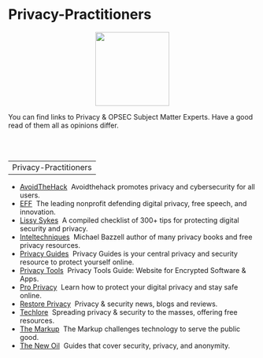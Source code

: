 # Privacy-Practitioners
<p align="center">
      <img width="150" height="150" src="https://www.cqcore.uk/wp-content/uploads/2021/04/cropped-cropped-Capture-2.png">
    </p>
<p>You can find links to Privacy & OPSEC Subject Matter Experts. Have a good read of them all as opinions differ. </p>
<br></br>
<table>
    <tr>
     <td>Privacy-Practitioners</td>
   </tr>
 </table>
 <ul>
    <li><a href="https://avoidthehack.com/">AvoidTheHack</a>&nbsp;&nbsp;Avoidthehack promotes privacy and cybersecurity for all users.</li>  
    <li><a href="https://www.eff.org/">EFF</a>&nbsp;&nbsp;The leading nonprofit defending digital privacy, free speech, and innovation.</li>
    <li><a href="https://github.com/Lissy93">Lissy Sykes</a>&nbsp;&nbsp;A compiled checklist of 300+ tips for protecting digital security and privacy.</li>
    <li><a href="https://inteltechniques.com/">Inteltechniques</a>&nbsp;&nbsp;Michael Bazzell author of many privacy books and free privacy resources. </li>
    <li><a href="https://www.privacyguides.org/en/">Privacy Guides</a>&nbsp;&nbsp;Privacy Guides is your central privacy and security resource to protect yourself online.</li>
    <li><a href="https://www.privacytools.io/">Privacy Tools</a>&nbsp;&nbsp;Privacy Tools Guide: Website for Encrypted Software & Apps.</li>
    <li><a href="https://proprivacy.com/">Pro Privacy</a>&nbsp;&nbsp;Learn how to protect your digital privacy and stay safe online.</li>
    <li><a href="https://restoreprivacy.com/">Restore Privacy</a>&nbsp;&nbsp;Privacy & security news, blogs and reviews.</li>
    <li><a href="https://techlore.tech/">Techlore</a>&nbsp;&nbsp;Spreading privacy & security to the masses, offering free resources.</li>
    <li><a href="https://themarkup.org/">The Markup</a>&nbsp;&nbsp;The Markup challenges technology to serve the public good.</li>  
    <li><a href="https://thenewoil.org/">The New Oil</a>&nbsp;&nbsp;Guides that cover security, privacy, and anonymity.</li>
 </ul>
 <br></br>
